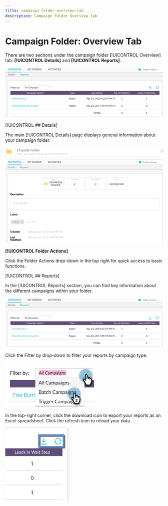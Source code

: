 ```yaml
---
title: campaign-folder-overview-tab
description: Campaign Folder Overview Tab
---
```


# Campaign Folder: Overview Tab

There are two sections under the campaign folder [!UICONTROL Overview] tab: **[!UICONTROL Details]** and **[!UICONTROL Reports]**.

   ![Image One](/help/sky/assets/campaign-folders/campaign-folder-overview-tab/campaign-folder-overview-tab-1.png)

[!UICONTROL ## Details]

The main [!UICONTROL Details] page displays general information about your campaign folder.

   ![Image One](/help/sky/assets/campaign-folders/campaign-folder-overview-tab/campaign-folder-overview-tab-2.png)

**[!UICONTROL Folder Actions]**

Click the Folder Actions drop-down in the top right for quick access to basic functions.

[!UICONTROL ## Reports]

In the [!UICONTROL Reports] section, you can find key information about the different campaigns within your folder.

   ![Image One](/help/sky/assets/campaign-folders/campaign-folder-overview-tab/campaign-folder-overview-tab-3.png)

Click the Filter by drop-down to filter your reports by campaign type.

   ![Image One](/help/sky/assets/campaign-folders/campaign-folder-overview-tab/campaign-folder-overview-tab-4.png)

In the top-right corner, click the download icon to export your reports as an Excel spreadsheet. Click the refresh icon to reload your data.

   ![Image One](/help/sky/assets/campaign-folders/campaign-folder-overview-tab/campaign-folder-overview-tab-5.png)
